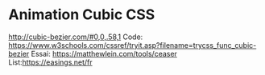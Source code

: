 # Animation Cubic CSS

http://cubic-bezier.com/#0,0,.58,1
Code: https://www.w3schools.com/cssref/tryit.asp?filename=trycss_func_cubic-bezier
Essai: https://matthewlein.com/tools/ceaser
List:https://easings.net/fr
